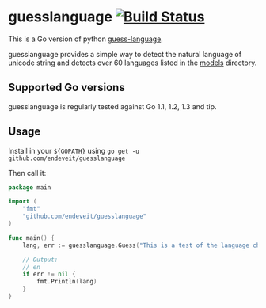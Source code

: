 # guesslanguage [![Build Status](https://travis-ci.org/endeveit/guesslanguage.svg?branch=master)](https://travis-ci.org/endeveit/guesslanguage)

This is a Go version of python [guess-language](http://code.google.com/p/guess-language>).

guesslanguage provides a simple way to detect the natural language of unicode string and detects over 60 languages listed in the [models](https://github.com/endeveit/guesslanguage/tree/master/models) directory.

## Supported Go versions

guesslanguage is regularly tested against Go 1.1, 1.2, 1.3 and tip.

## Usage

Install in your `${GOPATH}` using `go get -u github.com/endeveit/guesslanguage`

Then call it:
```go
package main

import (
	"fmt"
	"github.com/endeveit/guesslanguage"
)

func main() {
	lang, err := guesslanguage.Guess("This is a test of the language checker.")

	// Output:
	// en
	if err != nil {
		fmt.Println(lang)
	}
}
```
